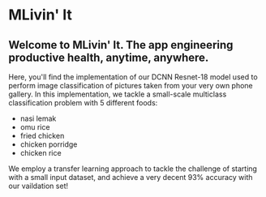 # MLivin' It
## Welcome to MLivin' It. The app engineering productive health, anytime, anywhere.

Here, you'll find the implementation of our DCNN Resnet-18 model used to perform image classification of pictures taken from your very own phone gallery. In this implementation, we tackle a small-scale multiclass classification problem with 5 different foods:
- nasi lemak
- omu rice
- fried chicken
- chicken porridge
- chicken rice

We employ a transfer learning approach to tackle the challenge of starting with a small input dataset, and achieve a very decent 93% accuracy with our vaildation set! 

